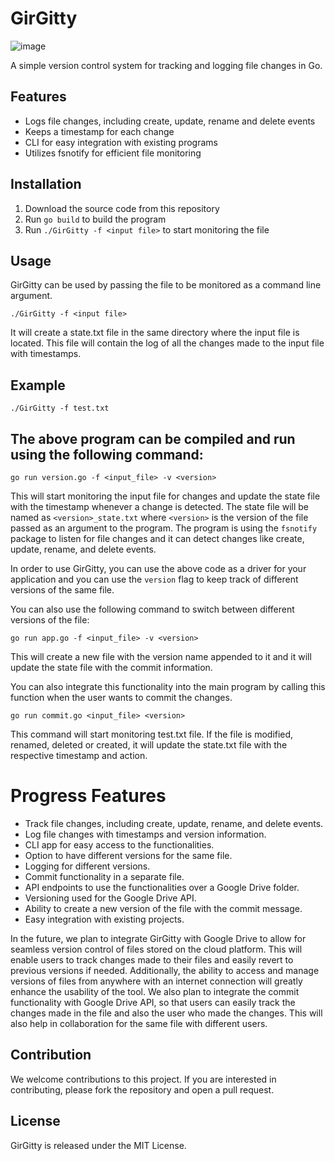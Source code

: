 
# GirGitty
![image](https://user-images.githubusercontent.com/70265851/215025499-220f394c-c3bb-46e5-a802-68a96668c976.png)

A simple version control system for tracking and logging file changes in Go.

## Features
- Logs file changes, including create, update, rename and delete events
- Keeps a timestamp for each change
- CLI for easy integration with existing programs
- Utilizes fsnotify for efficient file monitoring


## Installation
1. Download the source code from this repository
2. Run `go build` to build the program
3. Run `./GirGitty -f <input file>` to start monitoring the file

## Usage
GirGitty can be used by passing the file to be monitored as a command line argument. 

`./GirGitty -f <input file>`

It will create a state.txt file in the same directory where the input file is located. This file will contain the log of all the changes made to the input file with timestamps.

## Example

`./GirGitty -f test.txt`


## The above program can be compiled and run using the following command:

`go run version.go -f <input_file> -v <version>`


This will start monitoring the input file for changes and update the state file with the timestamp whenever a change is detected. The state file will be named as `<version>_state.txt` where `<version>` is the version of the file passed as an argument to the program. The program is using the `fsnotify` package to listen for file changes and it can detect changes like create, update, rename, and delete events.

In order to use GirGitty, you can use the above code as a driver for your application and you can use the `version` flag to keep track of different versions of the same file.

You can also use the following command to switch between different versions of the file:

`go run app.go -f <input_file> -v <version>`

This will create a new file with the version name appended to it and it will update the state file with the commit information.

You can also integrate this functionality into the main program by calling this function when the user wants to commit the changes.

`go run commit.go <input_file> <version>`

This command will start monitoring test.txt file. If the file is modified, renamed, deleted or created, it will update the state.txt file with the respective timestamp and action.

# Progress Features
- Track file changes, including create, update, rename, and delete events.
- Log file changes with timestamps and version information.
- CLI app for easy access to the functionalities.
- Option to have different versions for the same file.
- Logging for different versions.
- Commit functionality in a separate file.
- API endpoints to use the functionalities over a Google Drive folder.
- Versioning used for the Google Drive API.
- Ability to create a new version of the file with the commit message.
- Easy integration with existing projects.

In the future, we plan to integrate GirGitty with Google Drive to allow for seamless version control of files stored on the cloud platform. This will enable users to track changes made to their files and easily revert to previous versions if needed. Additionally, the ability to access and manage versions of files from anywhere with an internet connection will greatly enhance the usability of the tool. We also plan to integrate the commit functionality with Google Drive API, so that users can easily track the changes made in the file and also the user who made the changes. This will also help in collaboration for the same file with different users.

## Contribution
We welcome contributions to this project. If you are interested in contributing, please fork the repository and open a pull request.

## License
GirGitty is released under the MIT License.
